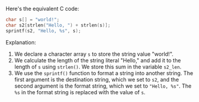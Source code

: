 Here's the equivalent C code:
```c
char s[] = "world!";
char s2[strlen("Hello, ") + strlen(s)];
sprintf(s2, "Hello, %s", s);
```
Explanation:
1. We declare a character array `s` to store the string value "world!".
2. We calculate the length of the string literal "Hello," and add it to the length of `s` using `strlen()`. We store this sum in the variable `s2_len`.
3. We use the `sprintf()` function to format a string into another string. The first argument is the destination string, which we set to `s2`, and the second argument is the format string, which we set to `"Hello, %s"`. The `%s` in the format string is replaced with the value of `s`.

